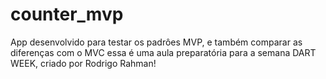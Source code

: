 # counter_mvp

App desenvolvido para testar os padrôes MVP, e também comparar as diferenças com o MVC essa é uma aula preparatória para a semana DART WEEK, criado por Rodrigo Rahman!